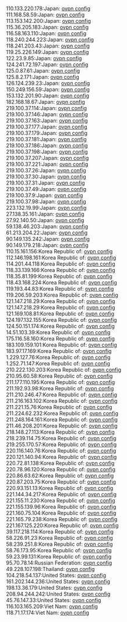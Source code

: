 110.133.220.178:Japan: [ovpn config](vpn/110_133_220_178.ovpn)  
111.168.58.59:Japan: [ovpn config](vpn/111_168_58_59.ovpn)  
113.153.142.200:Japan: [ovpn config](vpn/113_153_142_200.ovpn)  
115.36.205.183:Japan: [ovpn config](vpn/115_36_205_183.ovpn)  
116.58.163.110:Japan: [ovpn config](vpn/116_58_163_110.ovpn)  
118.240.244.223:Japan: [ovpn config](vpn/118_240_244_223.ovpn)  
118.241.203.43:Japan: [ovpn config](vpn/118_241_203_43.ovpn)  
119.25.226.149:Japan: [ovpn config](vpn/119_25_226_149.ovpn)  
122.23.9.85:Japan: [ovpn config](vpn/122_23_9_85.ovpn)  
124.241.72.197:Japan: [ovpn config](vpn/124_241_72_197.ovpn)  
125.0.87.61:Japan: [ovpn config](vpn/125_0_87_61.ovpn)  
125.8.2.171:Japan: [ovpn config](vpn/125_8_2_171.ovpn)  
126.124.239.23:Japan: [ovpn config](vpn/126_124_239_23.ovpn)  
150.249.156.59:Japan: [ovpn config](vpn/150_249_156_59.ovpn)  
153.132.201.90:Japan: [ovpn config](vpn/153_132_201_90.ovpn)  
182.168.18.67:Japan: [ovpn config](vpn/182_168_18_67.ovpn)  
219.100.37.114:Japan: [ovpn config](vpn/219_100_37_114.ovpn)  
219.100.37.146:Japan: [ovpn config](vpn/219_100_37_146.ovpn)  
219.100.37.163:Japan: [ovpn config](vpn/219_100_37_163.ovpn)  
219.100.37.177:Japan: [ovpn config](vpn/219_100_37_177.ovpn)  
219.100.37.179:Japan: [ovpn config](vpn/219_100_37_179.ovpn)  
219.100.37.181:Japan: [ovpn config](vpn/219_100_37_181.ovpn)  
219.100.37.186:Japan: [ovpn config](vpn/219_100_37_186.ovpn)  
219.100.37.198:Japan: [ovpn config](vpn/219_100_37_198.ovpn)  
219.100.37.207:Japan: [ovpn config](vpn/219_100_37_207.ovpn)  
219.100.37.221:Japan: [ovpn config](vpn/219_100_37_221.ovpn)  
219.100.37.26:Japan: [ovpn config](vpn/219_100_37_26.ovpn)  
219.100.37.30:Japan: [ovpn config](vpn/219_100_37_30.ovpn)  
219.100.37.31:Japan: [ovpn config](vpn/219_100_37_31.ovpn)  
219.100.37.49:Japan: [ovpn config](vpn/219_100_37_49.ovpn)  
219.100.37.9:Japan: [ovpn config](vpn/219_100_37_9.ovpn)  
219.100.37.98:Japan: [ovpn config](vpn/219_100_37_98.ovpn)  
223.132.19.99:Japan: [ovpn config](vpn/223_132_19_99.ovpn)  
27.138.35.161:Japan: [ovpn config](vpn/27_138_35_161.ovpn)  
27.92.140.50:Japan: [ovpn config](vpn/27_92_140_50.ovpn)  
59.138.46.203:Japan: [ovpn config](vpn/59_138_46_203.ovpn)  
61.213.204.22:Japan: [ovpn config](vpn/61_213_204_22.ovpn)  
90.149.135.242:Japan: [ovpn config](vpn/90_149_135_242.ovpn)  
90.149.179.218:Japan: [ovpn config](vpn/90_149_179_218.ovpn)  
110.15.161.156:Korea Republic of: [ovpn config](vpn/110_15_161_156.ovpn)  
112.146.198.161:Korea Republic of: [ovpn config](vpn/112_146_198_161.ovpn)  
114.201.44.118:Korea Republic of: [ovpn config](vpn/114_201_44_118.ovpn)  
118.33.139.166:Korea Republic of: [ovpn config](vpn/118_33_139_166.ovpn)  
118.35.81.199:Korea Republic of: [ovpn config](vpn/118_35_81_199.ovpn)  
118.43.168.224:Korea Republic of: [ovpn config](vpn/118_43_168_224.ovpn)  
119.193.44.83:Korea Republic of: [ovpn config](vpn/119_193_44_83.ovpn)  
119.206.59.203:Korea Republic of: [ovpn config](vpn/119_206_59_203.ovpn)  
121.147.218.29:Korea Republic of: [ovpn config](vpn/121_147_218_29.ovpn)  
121.147.218.29:Korea Republic of: [ovpn config](vpn/121_147_218_29.ovpn)  
121.169.108.81:Korea Republic of: [ovpn config](vpn/121_169_108_81.ovpn)  
124.197.132.155:Korea Republic of: [ovpn config](vpn/124_197_132_155.ovpn)  
124.50.151.174:Korea Republic of: [ovpn config](vpn/124_50_151_174.ovpn)  
14.51.103.39:Korea Republic of: [ovpn config](vpn/14_51_103_39.ovpn)  
175.116.58.160:Korea Republic of: [ovpn config](vpn/175_116_58_160.ovpn)  
183.109.159.101:Korea Republic of: [ovpn config](vpn/183_109_159_101.ovpn)  
183.97.17.169:Korea Republic of: [ovpn config](vpn/183_97_17_169.ovpn)  
1.229.127.76:Korea Republic of: [ovpn config](vpn/1_229_127_76.ovpn)  
1.252.71.147:Korea Republic of: [ovpn config](vpn/1_252_71_147.ovpn)  
210.222.130.203:Korea Republic of: [ovpn config](vpn/210_222_130_203.ovpn)  
210.95.60.58:Korea Republic of: [ovpn config](vpn/210_95_60_58.ovpn)  
211.177.110.195:Korea Republic of: [ovpn config](vpn/211_177_110_195.ovpn)  
211.192.93.98:Korea Republic of: [ovpn config](vpn/211_192_93_98.ovpn)  
211.210.246.47:Korea Republic of: [ovpn config](vpn/211_210_246_47.ovpn)  
211.216.163.102:Korea Republic of: [ovpn config](vpn/211_216_163_102.ovpn)  
211.221.15.76:Korea Republic of: [ovpn config](vpn/211_221_15_76.ovpn)  
211.224.62.232:Korea Republic of: [ovpn config](vpn/211_224_62_232.ovpn)  
211.248.164.161:Korea Republic of: [ovpn config](vpn/211_248_164_161.ovpn)  
211.46.208.201:Korea Republic of: [ovpn config](vpn/211_46_208_201.ovpn)  
218.148.27.113:Korea Republic of: [ovpn config](vpn/218_148_27_113.ovpn)  
218.239.114.75:Korea Republic of: [ovpn config](vpn/218_239_114_75.ovpn)  
219.255.170.57:Korea Republic of: [ovpn config](vpn/219_255_170_57.ovpn)  
220.116.140.76:Korea Republic of: [ovpn config](vpn/220_116_140_76.ovpn)  
220.121.140.94:Korea Republic of: [ovpn config](vpn/220_121_140_94.ovpn)  
220.72.81.138:Korea Republic of: [ovpn config](vpn/220_72_81_138.ovpn)  
220.78.96.120:Korea Republic of: [ovpn config](vpn/220_78_96_120.ovpn)  
220.86.63.62:Korea Republic of: [ovpn config](vpn/220_86_63_62.ovpn)  
220.87.203.75:Korea Republic of: [ovpn config](vpn/220_87_203_75.ovpn)  
220.93.151.13:Korea Republic of: [ovpn config](vpn/220_93_151_13.ovpn)  
221.144.34.217:Korea Republic of: [ovpn config](vpn/221_144_34_217.ovpn)  
221.155.11.230:Korea Republic of: [ovpn config](vpn/221_155_11_230.ovpn)  
221.155.139.96:Korea Republic of: [ovpn config](vpn/221_155_139_96.ovpn)  
221.160.75.104:Korea Republic of: [ovpn config](vpn/221_160_75_104.ovpn)  
221.165.79.238:Korea Republic of: [ovpn config](vpn/221_165_79_238.ovpn)  
221.167.125.220:Korea Republic of: [ovpn config](vpn/221_167_125_220.ovpn)  
39.117.218.114:Korea Republic of: [ovpn config](vpn/39_117_218_114.ovpn)  
58.226.91.23:Korea Republic of: [ovpn config](vpn/58_226_91_23.ovpn)  
58.239.251.8:Korea Republic of: [ovpn config](vpn/58_239_251_8.ovpn)  
58.76.173.95:Korea Republic of: [ovpn config](vpn/58_76_173_95.ovpn)  
59.23.99.131:Korea Republic of: [ovpn config](vpn/59_23_99_131.ovpn)  
95.70.78.14:Russian Federation: [ovpn config](vpn/95_70_78_14.ovpn)  
49.228.107.198:Thailand: [ovpn config](vpn/49_228_107_198.ovpn)  
104.218.54.137:United States: [ovpn config](vpn/104_218_54_137.ovpn)  
161.202.144.236:United States: [ovpn config](vpn/161_202_144_236.ovpn)  
198.13.36.179:United States: [ovpn config](vpn/198_13_36_179.ovpn)  
208.94.244.242:United States: [ovpn config](vpn/208_94_244_242.ovpn)  
45.76.147.33:United States: [ovpn config](vpn/45_76_147_33.ovpn)  
116.103.165.209:Viet Nam: [ovpn config](vpn/116_103_165_209.ovpn)  
118.71.17.174:Viet Nam: [ovpn config](vpn/118_71_17_174.ovpn)  
